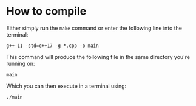 # How to compile

Either simply run the `make` command or enter the following line into the terminal:

`g++-11 -std=c++17 -g *.cpp -o main`

This command will produce the following file in the same directory you're running on:

`main`

Which you can then execute in a terminal using:

`./main`